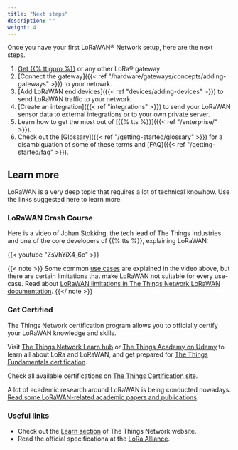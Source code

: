 ```yaml
---
title: "Next steps"
description: ""
weight: 4
---
```


Once you have your first LoRaWAN® Network setup, here are the next steps.

<!--more-->

1. <a href="https://www.thethingsshop.com/collections/gateways" target="_blank">Get {{% ttigpro %}}</a> or any other LoRa® gateway
2. [Connect the gateway]({{< ref "/hardware/gateways/concepts/adding-gateways" >}}) to your netowrk.
3. [Add LoRaWAN end devices]({{< ref "devices/adding-devices" >}}) to send LoRaWAN traffic to your network.
4. [Create an integration]({{< ref "integrations" >}}) to send your LoRaWAN sensor data to external integrations or to your own private server.
5. Learn how to get the most out of [{{% tts %}}]({{< ref "/enterprise/" >}}).
6. Check out the [Glossary]({{< ref "/getting-started/glossary" >}}) for a disambiguation of some of these terms and [FAQ]({{< ref "/getting-started/faq" >}}).

## Learn more

LoRaWAN is a very deep topic that requires a lot of technical knowhow. Use the links suggested here to learn more.

### LoRaWAN Crash Course

Here is a video of Johan Stokking, the tech lead of The Things Industries and one of the core developers of {{% tts %}}, explaining LoRaWAN:

{{< youtube "ZsVhYiX4_6o" >}}

{{< note >}} Some common [use cases](https://www.thethingsnetwork.org/docs/lorawan/what-is-lorawan/#lorawan-use-cases) are explained in the video above, but there are certain limitations that make LoRaWAN not suitable for every use-case. Read about [LoRaWAN limitations in The Things Network LoRaWAN documentation](https://www.thethingsnetwork.org/docs/lorawan/limitations/). {{</ note >}}

### Get Certified

The Things Network certification program allows you to officially certify your LoRaWAN knowledge and skills.

Visit [The Things Network Learn hub](https://www.thethingsnetwork.org/docs/lorawan/) or [The Things Academy on Udemy](https://www.udemy.com/course/lorawan-fundamentals/) to learn all about LoRa and LoRaWAN, and get prepared for [The Things Fundamentals certification](https://www.thethingsnetwork.org/achievements/a/the-things-certified-fundamentals/).

Check all available certifications on [The Things Certification site](https://www.thethingsnetwork.org/achievements/certificates/).

A lot of academic research around LoRaWAN is being conducted nowadays. [Read some LoRaWAN-related academic papers and publications](https://www.thethingsnetwork.org/docs/lorawan/academic/).

### Useful links

- Check out the [Learn section](https://thethingsnetwork.org/docs/lorawan) of The Things Network website.
- Read the official specificationa at the [LoRa Alliance](https://lora-alliance.org).
